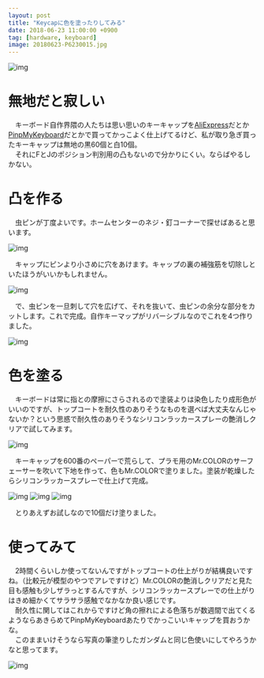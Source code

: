```yaml
---
layout: post
title: "Keycapに色を塗ったりしてみる"
date: 2018-06-23 11:00:00 +0900
tag: [hardware, keyboard]
image: 20180623-P6230015.jpg
---
```


![img](/assets/photos/20180623-P6230015.jpg)

# 無地だと寂しい

　キーボード自作界隈の人たちは思い思いのキーキャップを[AliExpress](https://ja.aliexpress.com/)だとか[PinpMyKeyboard](https://pimpmykeyboard.com/)だとかで買ってかっこよく仕上げてるけど、私が取り急ぎ買ったキーキャップは無地の黒60個と白10個。  
　それにFとJのポジション判別用の凸もないので分かりにくい。ならばやるしかない。  

# 凸を作る

　虫ピンが丁度よいです。ホームセンターのネジ・釘コーナーで探せばあると思います。  

![img](/assets/photos/20180615-P6150011.jpg)

　キャップにピンより小さめに穴をあけます。キャップの裏の補強筋を切除しといたほうがいいかもしれません。  

![img](/assets/photos/20180615-P6150012.jpg)

　で、虫ピンを一旦刺して穴を広げて、それを抜いて、虫ピンの余分な部分をカットします。これで完成。自作キーマップがリバーシブルなのでこれを4つ作りました。  

![img](/assets/photos/20180615-P6150013.jpg)

# 色を塗る

　キーボードは常に指との摩擦にさらされるので塗装よりは染色したり成形色がいいのですが、トップコートを耐久性のありそうなものを選べば大丈夫なんじゃないか？という思惑で耐久性のありそうなシリコンラッカースプレーの艶消しクリアで試してみます。  

![img](/assets/photos/20180623-P6230002.jpg)

　キーキャップを600番のペーパーで荒らして、プラモ用のMr.COLORのサーフェーサーを吹いて下地を作って、色もMr.COLORで塗りました。塗装が乾燥したらシリコンラッカースプレーで仕上げて完成。  

![img](/assets/photos/20180617-APC_0446.jpg)
![img](/assets/photos/20180617-APC_0448.jpg)
![img](/assets/photos/20180618-APC_0450.jpg)

　とりあえずお試しなので10個だけ塗りました。

# 使ってみて
　2時間くらいしか使ってないんですがトップコートの仕上がりが結構良いですね。（比較元が模型のやつでアレですけど）Mr.COLORの艶消しクリアだと見た目も感触も少しザラっとするんですが、シリコンラッカースプレーでの仕上がりはきめ細かくてサラサラ感触でなかなか良い感じです。  
　耐久性に関してはこれからですけど角の擦れによる色落ちが数週間で出てくるようならあきらめてPinpMyKeyboardあたりでかっこいいキャップを買おうかな。  
　このままいけそうなら写真の筆塗りしたガンダムと同じ色使いにしてやろうかなと思ってます。  

![img](/assets/photos/20180623-P6230003.jpg)
